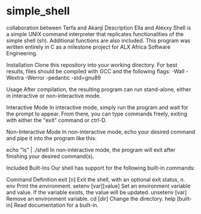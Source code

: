 # simple_shell
collaboration between Terfa and Akanji
Description Ella and Alexxy Shell is a simple UNIX command interpreter that replicates functionalities of the simple shell (sh). Additional functions are also included. This program was written entirely in C as a milestone project for ALX Africa Software Engineering.

Installation Clone this repository into your working directory. For best results, files should be compiled with GCC and the following flags: -Wall -Wextra -Werror -pedantic -std=gnu89

Usage After compilation, the resulting program can run stand-alone, either in interactive or non-interactive mode.

Interactive Mode In interactive mode, simply run the program and wait for the prompt to appear. From there, you can type commands freely, exiting with either the "exit" command or ctrl-D.

Non-Interactive Mode In non-interactive mode, echo your desired command and pipe it into the program like this:

echo "ls" | ./shell In non-interactive mode, the program will exit after finishing your desired command(s).

Included Built-Ins Our shell has support for the following built-in commands:

Command Definition exit [n] Exit the shell, with an optional exit status, n. env Print the environment. setenv [var][value] Set an environment variable and value. If the variable exists, the value will be updated. unsetenv [var] Remove an environment variable. cd [dir] Change the directory. help [built-in] Read documentation for a built-in.

